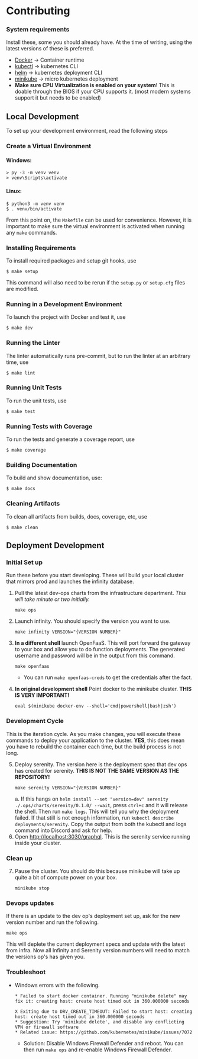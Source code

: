 # Contributing

### System requirements

Install these, some you should already have. At the time of writing, using the
latest versions of these is preferred.

 - [Docker](https://docs.docker.com/get-docker/) ->  Container runtime
 - [kubectl](https://kubernetes.io/docs/tasks/tools/install-kubectl/) -> kubernetes CLI
 - [helm](https://helm.sh/docs/intro/install/) -> kubernetes deployment CLI
 - [minikube](https://minikube.sigs.k8s.io/docs/start/) -> micro kubernetes deployment
 - **Make sure CPU Virtualization is enabled on your system**! This is doable through the
   BIOS if your CPU supports it. (most modern systems support it but needs to be
   enabled)

## Local Development

To set up your development environment, read the following steps

### Create a Virtual Environment

#### Windows:
```shell
> py -3 -m venv venv
> venv\Scripts\activate
```

#### Linux:
```shell
$ python3 -m venv venv
$ . venv/bin/activate
```

From this point on, the ``Makefile`` can be used for convenience. However, it is important to make sure the
virtual environment is activated when running any ``make`` commands.

### Installing Requirements

To install required packages and setup git hooks, use
```shell
$ make setup
```

This command will also need to be rerun if the ``setup.py`` or ``setup.cfg`` files are modified.

### Running in a Development Environment

To launch the project with Docker and test it, use
```shell
$ make dev
```

### Running the Linter

The linter automatically runs pre-commit, but to run the linter at an arbitrary time, use
```shell
$ make lint
```

### Running Unit Tests

To run the unit tests, use
```shell
$ make test
```

### Running Tests with Coverage

To run the tests and generate a coverage report, use
```shell
$ make coverage
```

### Building Documentation

To build and show documentation, use:
```shell
$ make docs
```

### Cleaning Artifacts

To clean all artifacts from builds, docs, coverage, etc, use
```shell
$ make clean
```

## Deployment Development

### Initial Set up
Run these before you start developing. These will build your local cluster that
mirrors prod and launches the infinity database.

 1. Pull the latest dev-ops charts from the infrastructure department.
    *This will take minute or two initially.*
    ```shell
    make ops
    ```
 2. Launch infinity. You should specify the version you want to use.
    ```shell
    make infinity VERSION="{VERSION NUMBER}"
    ```
 3. **In a different shell** launch OpenFaaS. This will port forward the gateway
    to your box and allow you to do function deployments. The generated username
    and password will be in the output from this command.
    ```shell
    make openfaas
    ```
    * You can run `make openfaas-creds` to get the credentials after the fact.

 4. **In original development shell** Point docker to the minikube cluster. **THIS IS VERY IMPORTANT!**
    ```shell
    eval $(minikube docker-env --shell='cmd|powershell|bash|zsh')
    ```

### Development Cycle
This is the iteration cycle. As you make changes, you will execute these
commands to deploy your application to the cluster. **YES**, this does mean you have
to rebuild the container each time, but the build process is not long.

 5. Deploy serenity. The version here is the deployment spec that dev ops has
    created for serenity. **THIS IS NOT THE SAME VERSION AS THE REPOSITORY!**
    ```shell
    make serenity VERSION="{VERSION NUMBER}"
    ```
    a. If this hangs on `helm install --set "version=dev" serenity ./.ops/charts/serenity/0.1.0/ --wait`,
    press `ctrl+c` and it will release the shell. Then run `make logs`. This will tell you why the
    deployment failed. If that still is not enough information, run `kubectl describe deployments/serenity`.
    Copy the output from both the kubectl and logs command into Discord and ask for help.
 6. Open [http://localhost:3030/graphql](http://localhost:3030/graphql). This is
    the serenity service running inside your cluster.

### Clean up

 7. Pause the cluster. You should do this because minikube will take up quite a bit of
    compute power on your box.
    ```shell
    minikube stop
    ```

### Devops updates

If there is an update to the dev op's deployment set up, ask for the new version
number and run the following.

```shell
make ops
```

This will deplete the current deployment specs and update with the latest from infra.
Now all Infinity and Serenity version numbers will need to match the versions op's has
given you.

### Troubleshoot

 * Windows errors with the following.
    ```shell
    * Failed to start docker container. Running "minikube delete" may fix it: creating host: create host timed out in 360.000000 seconds

    X Exiting due to DRV_CREATE_TIMEOUT: Failed to start host: creating host: create host timed out in 360.000000 seconds
    * Suggestion: Try 'minikube delete', and disable any conflicting VPN or firewall software
    * Related issue: https://github.com/kubernetes/minikube/issues/7072
    ```
    * Solution: Disable Windows Firewall Defender and reboot. You can then run `make ops` and
      re-enable Windows Firewall Defender.
